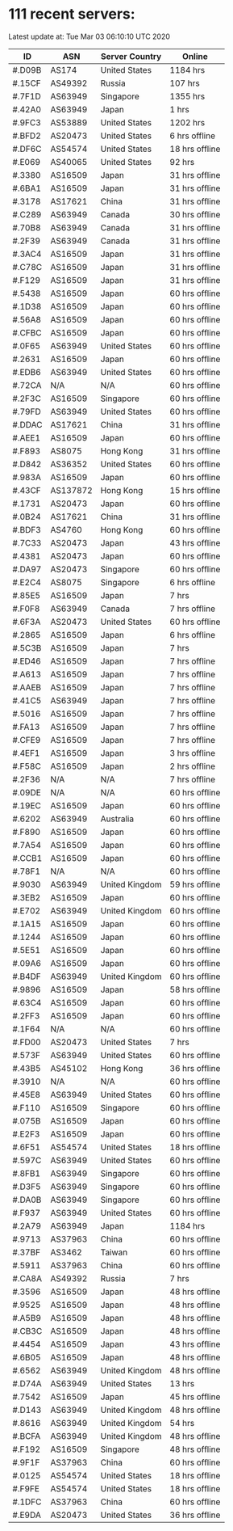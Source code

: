 # 111 recent servers:

Latest update at: Tue Mar 03 06:10:10 UTC 2020

| ID | ASN | Server Country | Online |
| -- | --- | -------------- | ------ |
| #.D09B | AS174 | United States | 1184 hrs |
| #.15CF | AS49392 | Russia | 107 hrs |
| #.7F1D | AS63949 | Singapore | 1355 hrs |
| #.42A0 | AS63949 | Japan | 1 hrs |
| #.9FC3 | AS53889 | United States | 1202 hrs |
| #.BFD2 | AS20473 | United States | 6 hrs offline |
| #.DF6C | AS54574 | United States | 18 hrs offline |
| #.E069 | AS40065 | United States | 92 hrs |
| #.3380 | AS16509 | Japan | 31 hrs offline |
| #.6BA1 | AS16509 | Japan | 31 hrs offline |
| #.3178 | AS17621 | China | 31 hrs offline |
| #.C289 | AS63949 | Canada | 30 hrs offline |
| #.70B8 | AS63949 | Canada | 31 hrs offline |
| #.2F39 | AS63949 | Canada | 31 hrs offline |
| #.3AC4 | AS16509 | Japan | 31 hrs offline |
| #.C78C | AS16509 | Japan | 31 hrs offline |
| #.F129 | AS16509 | Japan | 31 hrs offline |
| #.5438 | AS16509 | Japan | 60 hrs offline |
| #.1D38 | AS16509 | Japan | 60 hrs offline |
| #.56A8 | AS16509 | Japan | 60 hrs offline |
| #.CFBC | AS16509 | Japan | 60 hrs offline |
| #.0F65 | AS63949 | United States | 60 hrs offline |
| #.2631 | AS16509 | Japan | 60 hrs offline |
| #.EDB6 | AS63949 | United States | 60 hrs offline |
| #.72CA | N/A | N/A | 60 hrs offline |
| #.2F3C | AS16509 | Singapore | 60 hrs offline |
| #.79FD | AS63949 | United States | 60 hrs offline |
| #.DDAC | AS17621 | China | 31 hrs offline |
| #.AEE1 | AS16509 | Japan | 60 hrs offline |
| #.F893 | AS8075 | Hong Kong | 31 hrs offline |
| #.D842 | AS36352 | United States | 60 hrs offline |
| #.983A | AS16509 | Japan | 60 hrs offline |
| #.43CF | AS137872 | Hong Kong | 15 hrs offline |
| #.1731 | AS20473 | Japan | 60 hrs offline |
| #.0B24 | AS17621 | China | 31 hrs offline |
| #.BDF3 | AS4760 | Hong Kong | 60 hrs offline |
| #.7C33 | AS20473 | Japan | 43 hrs offline |
| #.4381 | AS20473 | Japan | 60 hrs offline |
| #.DA97 | AS20473 | Singapore | 60 hrs offline |
| #.E2C4 | AS8075 | Singapore | 6 hrs offline |
| #.85E5 | AS16509 | Japan | 7 hrs |
| #.F0F8 | AS63949 | Canada | 7 hrs offline |
| #.6F3A | AS20473 | United States | 60 hrs offline |
| #.2865 | AS16509 | Japan | 6 hrs offline |
| #.5C3B | AS16509 | Japan | 7 hrs |
| #.ED46 | AS16509 | Japan | 7 hrs offline |
| #.A613 | AS16509 | Japan | 7 hrs offline |
| #.AAEB | AS16509 | Japan | 7 hrs offline |
| #.41C5 | AS63949 | Japan | 7 hrs offline |
| #.5016 | AS16509 | Japan | 7 hrs offline |
| #.FA13 | AS16509 | Japan | 7 hrs offline |
| #.CFE9 | AS16509 | Japan | 7 hrs offline |
| #.4EF1 | AS16509 | Japan | 3 hrs offline |
| #.F58C | AS16509 | Japan | 2 hrs offline |
| #.2F36 | N/A | N/A | 7 hrs offline |
| #.09DE | N/A | N/A | 60 hrs offline |
| #.19EC | AS16509 | Japan | 60 hrs offline |
| #.6202 | AS63949 | Australia | 60 hrs offline |
| #.F890 | AS16509 | Japan | 60 hrs offline |
| #.7A54 | AS16509 | Japan | 60 hrs offline |
| #.CCB1 | AS16509 | Japan | 60 hrs offline |
| #.78F1 | N/A | N/A | 60 hrs offline |
| #.9030 | AS63949 | United Kingdom | 59 hrs offline |
| #.3EB2 | AS16509 | Japan | 60 hrs offline |
| #.E702 | AS63949 | United Kingdom | 60 hrs offline |
| #.1A15 | AS16509 | Japan | 60 hrs offline |
| #.1244 | AS16509 | Japan | 60 hrs offline |
| #.5E51 | AS16509 | Japan | 60 hrs offline |
| #.09A6 | AS16509 | Japan | 60 hrs offline |
| #.B4DF | AS63949 | United Kingdom | 60 hrs offline |
| #.9896 | AS16509 | Japan | 58 hrs offline |
| #.63C4 | AS16509 | Japan | 60 hrs offline |
| #.2FF3 | AS16509 | Japan | 60 hrs offline |
| #.1F64 | N/A | N/A | 60 hrs offline |
| #.FD00 | AS20473 | United States | 7 hrs |
| #.573F | AS63949 | United States | 60 hrs offline |
| #.43B5 | AS45102 | Hong Kong | 36 hrs offline |
| #.3910 | N/A | N/A | 60 hrs offline |
| #.45E8 | AS63949 | United States | 60 hrs offline |
| #.F110 | AS16509 | Singapore | 60 hrs offline |
| #.075B | AS16509 | Japan | 60 hrs offline |
| #.E2F3 | AS16509 | Japan | 60 hrs offline |
| #.6F51 | AS54574 | United States | 18 hrs offline |
| #.597C | AS63949 | United States | 60 hrs offline |
| #.8FB1 | AS63949 | Singapore | 60 hrs offline |
| #.D3F5 | AS63949 | Singapore | 60 hrs offline |
| #.DA0B | AS63949 | Singapore | 60 hrs offline |
| #.F937 | AS63949 | United States | 60 hrs offline |
| #.2A79 | AS63949 | Japan | 1184 hrs |
| #.9713 | AS37963 | China | 60 hrs offline |
| #.37BF | AS3462 | Taiwan | 60 hrs offline |
| #.5911 | AS37963 | China | 60 hrs offline |
| #.CA8A | AS49392 | Russia | 7 hrs |
| #.3596 | AS16509 | Japan | 48 hrs offline |
| #.9525 | AS16509 | Japan | 48 hrs offline |
| #.A5B9 | AS16509 | Japan | 48 hrs offline |
| #.CB3C | AS16509 | Japan | 48 hrs offline |
| #.4454 | AS16509 | Japan | 43 hrs offline |
| #.6B05 | AS16509 | Japan | 48 hrs offline |
| #.6562 | AS63949 | United Kingdom | 48 hrs offline |
| #.D74A | AS63949 | United States | 13 hrs |
| #.7542 | AS16509 | Japan | 45 hrs offline |
| #.D143 | AS63949 | United Kingdom | 48 hrs offline |
| #.8616 | AS63949 | United Kingdom | 54 hrs |
| #.BCFA | AS63949 | United Kingdom | 48 hrs offline |
| #.F192 | AS16509 | Singapore | 48 hrs offline |
| #.9F1F | AS37963 | China | 60 hrs offline |
| #.0125 | AS54574 | United States | 18 hrs offline |
| #.F9FE | AS54574 | United States | 18 hrs offline |
| #.1DFC | AS37963 | China | 60 hrs offline |
| #.E9DA | AS20473 | United States | 36 hrs offline |

